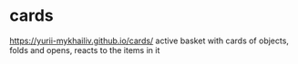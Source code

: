 # cards
https://yurii-mykhailiv.github.io/cards/
active basket with cards of objects, folds and opens, reacts to the items in it
